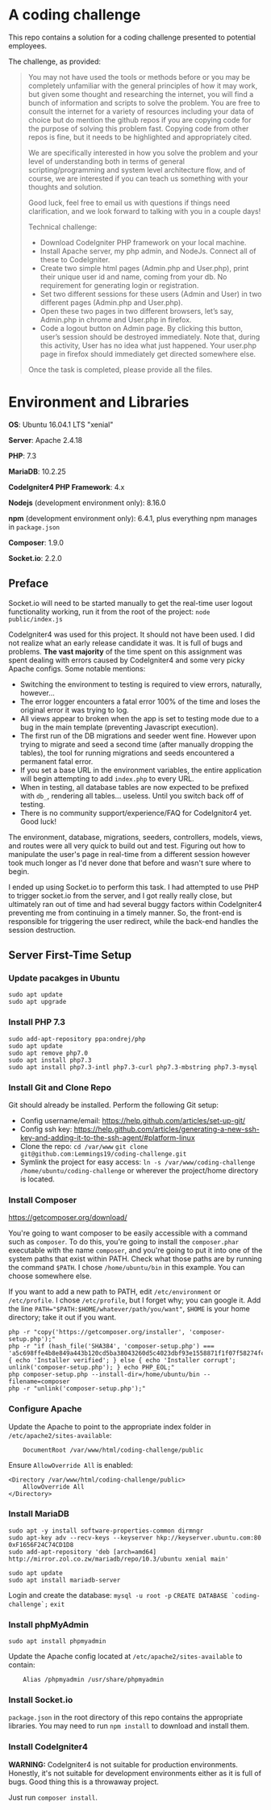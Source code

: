 # A coding challenge

This repo contains a solution for a coding challenge presented to potential employees.

The challenge, as provided:

> You may not have used the tools or methods before or you may be completely unfamiliar with the general principles of how it may work, but given some thought and researching the internet, you will find a bunch of information and scripts to solve the problem. You are free to consult the internet for a variety of resources including your data of choice but do mention the github repos if you are copying code for the purpose of solving this problem fast. Copying code from other repos is fine, but it needs to be highlighted and appropriately cited.
>
> We are specifically interested in how you solve the problem and your level of understanding both in terms of general scripting/programming and system level architecture flow, and of course, we are interested if you can teach us something with your thoughts and solution.
>
> Good luck, feel free to email us with questions if things need clarification, and we look forward to talking with you in a couple days!
>
> Technical challenge:
> - Download CodeIgniter PHP framework on your local machine.
> - Install Apache server, my php admin, and NodeJs. Connect all of these to CodeIgniter.
> - Create two simple html pages (Admin.php and User.php), print their unique user id and name, coming from your db. No requirement for generating login or registration.
> - Set two different sessions for these users (Admin and User) in two different pages (Admin.php and User.php).
> - Open these two pages in two different browsers, let’s say, Admin.php in chrome and User.php in firefox.
> - Code a logout button on Admin page. By clicking this button, user’s session should be destroyed immediately. Note that, during this activity, User has no idea what just happened. Your user.php page in firefox should immediately get directed somewhere else.
>
> Once the task is completed, please provide all the files.

# Environment and Libraries

**OS**: Ubuntu 16.04.1 LTS "xenial"

**Server**: Apache 2.4.18

**PHP**: 7.3

**MariaDB**: 10.2.25

**CodeIgniter4 PHP Framework**: 4.x

**Nodejs** (development environment only): 8.16.0

**npm** (development environment only): 6.4.1, plus everything npm manages in `package.json`

**Composer**: 1.9.0

**Socket.io**: 2.2.0

## Preface

Socket.io will need to be started manually to get the real-time user logout functionality working, run it from the root of the project: `node public/index.js`

CodeIgniter4 was used for this project. It should not have been used. I did not realize what an early release candidate it was. It is full of bugs and problems. **The vast majority** of the time spent on this assignment was spent dealing with errors caused by CodeIgniter4 and some very picky Apache configs. Some notable mentions:

- Switching the environment to testing is required to view errors, naturally, however...
- The error logger encounters a fatal error 100% of the time and loses the original error it was trying to log.
- All views appear to broken when the app is set to testing mode due to a bug in the main template (preventing Javascript execution).
- The first run of the DB migrations and seeder went fine. However upon trying to migrate and seed a second time (after manually dropping the tables), the tool for running migrations and seeds encountered a permanent fatal error.
- If you set a base URL in the environment variables, the entire application will begin attempting to add `index.php` to every URL.
- When in testing, all database tables are now expected to be prefixed with `db_`, rendering all tables... useless. Until you switch back off of testing.
- There is no community support/experience/FAQ for CodeIgnitor4 yet. Good luck!

The  environment, database, migrations, seeders, controllers, models, views, and routes were all very quick to build out and test. Figuring out how to manipulate the user's page in real-time from a different session however took much longer as I'd never done that before and wasn't sure where to begin.

I ended up using Socket.io to perform this task. I had attempted to use PHP to trigger socket.io from the server, and I got really really close, but ultimately ran out of time and had several buggy factors within CodeIgniter4 preventing me from continuing in a timely manner. So, the front-end is responsible for triggering the user redirect, while the back-end handles the session destruction.

## Server First-Time Setup

### Update pacakges in Ubuntu

```
sudo apt update
sudo apt upgrade
```

### Install PHP 7.3

```
sudo add-apt-repository ppa:ondrej/php
sudo apt update
sudo apt remove php7.0
sudo apt install php7.3
sudo apt install php7.3-intl php7.3-curl php7.3-mbstring php7.3-mysql
```

### Install Git and Clone Repo

Git should already be installed. Perform the following Git setup:

- Config username/email: https://help.github.com/articles/set-up-git/
- Config ssh key: https://help.github.com/articles/generating-a-new-ssh-key-and-adding-it-to-the-ssh-agent/#platform-linux
- Clone the repo: `cd /var/www` `git clone git@github.com:Lemmings19/coding-challenge.git`
- Symlink the project for easy access: `ln -s /var/www/coding-challenge /home/ubuntu/coding-challenge` or wherever the project/home directory is located.

### Install Composer
https://getcomposer.org/download/

You're going to want composer to be easily accessible with a command such as `composer`. To do this, you're going to install the `composer.phar` executable with the name `composer`, and you're going to put it into one of the system paths that exist within PATH. Check what those paths are by running the command `$PATH`. I chose `/home/ubuntu/bin` in this example. You can choose somewhere else.

If you want to add a new path to PATH, edit `/etc/environment` or `/etc/profile`. I chose `/etc/profile`, but I forget why; you can google it. Add the line `PATH="$PATH:$HOME/whatever/path/you/want"`, `$HOME` is your home directory; take it out if you want.

```
php -r "copy('https://getcomposer.org/installer', 'composer-setup.php');"
php -r "if (hash_file('SHA384', 'composer-setup.php') === 'a5c698ffe4b8e849a443b120cd5ba38043260d5c4023dbf93e1558871f1f07f58274fc6f4c93bcfd858c6bd0775cd8d1') { echo 'Installer verified'; } else { echo 'Installer corrupt'; unlink('composer-setup.php'); } echo PHP_EOL;"
php composer-setup.php --install-dir=/home/ubuntu/bin --filename=composer
php -r "unlink('composer-setup.php');"
```

### Configure Apache

Update the Apache to point to the appropriate index folder in `/etc/apache2/sites-available`:
```
    DocumentRoot /var/www/html/coding-challenge/public
```

Ensure `AllowOverride All` is enabled:
```
<Directory /var/www/html/coding-challenge/public>
    AllowOverride All
</Directory>
```

### Install MariaDB

```
sudo apt -y install software-properties-common dirmngr
sudo apt-key adv --recv-keys --keyserver hkp://keyserver.ubuntu.com:80 0xF1656F24C74CD1D8
sudo add-apt-repository 'deb [arch=amd64] http://mirror.zol.co.zw/mariadb/repo/10.3/ubuntu xenial main'

sudo apt update
sudo apt install mariadb-server
```

Login and create the database: `mysql -u root -p` ``CREATE DATABASE `coding-challenge`;`` `exit`

### Install phpMyAdmin

`sudo apt install phpmyadmin`

Update the Apache config located at `/etc/apache2/sites-available` to contain:
```
    Alias /phpmyadmin /usr/share/phpmyadmin
```

### Install Socket.io

`package.json` in the root directory of this repo contains the appropriate libraries. You may need to run `npm install` to download and install them.

### Install CodeIgniter4

**WARNING:** CodeIgniter4 is not suitable for production environments. Honestly, it's not suitable for development environments either as it is full of bugs. Good thing this is a throwaway project.

Just run `composer install`.

